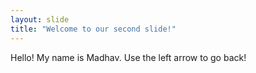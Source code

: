 ```yaml
---
layout: slide
title: "Welcome to our second slide!"
---
```

Hello! My name is Madhav.
Use the left arrow to go back!
